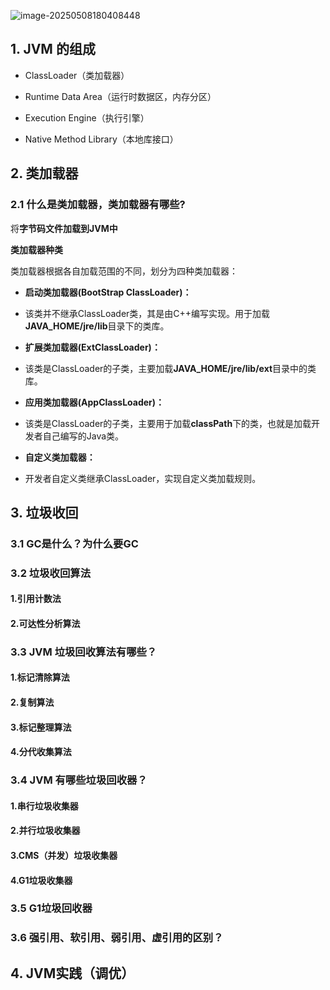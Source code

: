 ![image-20250508180408448](https://s2.loli.net/2025/05/08/nN9m8OWsGhqzbQE.png)

## 1. JVM 的组成

- ClassLoader（类加载器）
  
- Runtime Data Area（运行时数据区，内存分区）
  
- Execution Engine（执行引擎）
  
- Native Method Library（本地库接口）



## 2. 类加载器
### 2.1 什么是类加载器，类加载器有哪些?

将**字节码文件加载到JVM中**


**类加载器种类**

类加载器根据各自加载范围的不同，划分为四种类加载器：

- **启动类加载器(BootStrap ClassLoader)：**
  
- 该类并不继承ClassLoader类，其是由C++编写实现。用于加载**JAVA_HOME/jre/lib**目录下的类库。
  
- **扩展类加载器(ExtClassLoader)：**
  
- 该类是ClassLoader的子类，主要加载**JAVA_HOME/jre/lib/ext**目录中的类库。
  
- **应用类加载器(AppClassLoader)：**
  
- 该类是ClassLoader的子类，主要用于加载**classPath**下的类，也就是加载开发者自己编写的Java类。
  
- **自定义类加载器：**
  
- 开发者自定义类继承ClassLoader，实现自定义类加载规则。
  



## 3. 垃圾收回

### 3.1 GC是什么？为什么要GC

### 3.2 垃圾收回算法

#### 1.引用计数法


#### 2.可达性分析算法



### 3.3 JVM 垃圾回收算法有哪些？

#### 1.标记清除算法

#### 2.复制算法

#### 3.标记整理算法

#### 4.分代收集算法



### 3.4 JVM 有哪些垃圾回收器？

#### 1.串行垃圾收集器

#### 2.并行垃圾收集器

#### 3.CMS（并发）垃圾收集器

#### 4.G1垃圾收集器



### 3.5 G1垃圾回收器




### 3.6 强引用、软引用、弱引用、虚引用的区别？




## 4. JVM实践（调优）
